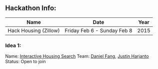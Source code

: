 ## Hackathon Info:
| Name | Date | Year |
| ---- | ---- | ---- |
| Hack Housing (Zillow) | Friday Feb 6 - Sunday Feb 8 | 2015 |

### Idea 1:
Name: [Interactive Housing Search](/interactive-search/README.md)
Team: [Daniel Fang](https://github.com/danfang), [Justin Harjanto](https://github.com/gestone)
Status: Open to join
